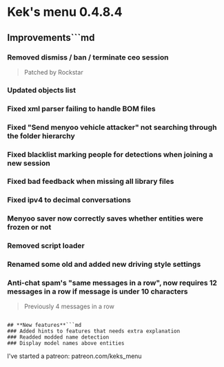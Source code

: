 # **Kek's menu 0.4.8.4**

## **Improvements**```md
### Removed dismiss / ban / terminate ceo session
> Patched by Rockstar

### Updated objects list
### Fixed xml parser failing to handle BOM files
### Fixed "Send menyoo vehicle attacker" not searching through the folder hierarchy
### Fixed blacklist marking people for detections when joining a new session
### Fixed bad feedback when missing all library files
### Fixed ipv4 to decimal conversations
### Menyoo saver now correctly saves whether entities were frozen or not
### Removed script loader
### Renamed some old and added new driving style settings

### Anti-chat spam's "same messages in a row", now requires 12 messages in a row if message is under 10 characters
> Previously 4 messages in a row
```

## **New features**```md
### Added hints to features that needs extra explanation
### Readded modded name detection
### Display model names above entities
```

I've started a patreon: patreon.com/keks_menu
